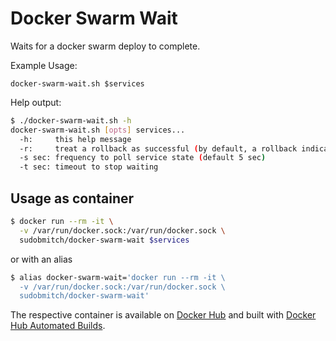 # Docker Swarm Wait

Waits for a docker swarm deploy to complete.

Example Usage:

`docker-swarm-wait.sh $services`

Help output:

```bash
$ ./docker-swarm-wait.sh -h
docker-swarm-wait.sh [opts] services...
  -h:     this help message
  -r:     treat a rollback as successful (by default, a rollback indicates failure)
  -s sec: frequency to poll service state (default 5 sec)
  -t sec: timeout to stop waiting
```

## Usage as container

```bash
$ docker run --rm -it \
  -v /var/run/docker.sock:/var/run/docker.sock \
  sudobmitch/docker-swarm-wait $services
```

or with an alias

```bash
$ alias docker-swarm-wait='docker run --rm -it \
  -v /var/run/docker.sock:/var/run/docker.sock \
  sudobmitch/docker-swarm-wait'
```

The respective container is available on
[Docker Hub](https://hub.docker.com/r/gioxtech/docker-swarm-wait) and built
with [Docker Hub Automated Builds](https://docs.docker.com/docker-hub/builds/).

